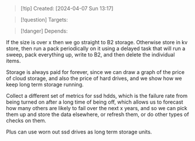 
>[!tip] Created: [2024-04-07 Sun 13:17]

>[!question] Targets: 

>[!danger] Depends: 

If the size is over x then we go straight to B2 storage.
Otherwise store in kv store, then run a pack periodically on it using a delayed task that will run a sweep, pack everything up, write to B2, and then delete the individual items.

Storage is always paid for forever, since we can draw a graph of the price of cloud storage, and also the price of hard drives, and we show how we keep long term storage running.

Collect a different set of metrics for ssd hdds, which is the failure rate from being turned on after a long time of being off, which allows us to forecast how many others are likely to fail over the next x years, and so we can pick them up and store the data elsewhere, or refresh them, or do other types of checks on them.

Plus can use worn out ssd drives as long term storage units.